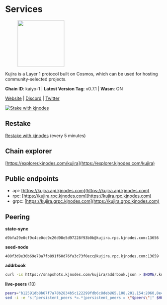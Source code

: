 # Services

<figure><img src="https://raw.githubusercontent.com/kj89/testnet_manuals/main/pingpub/logos/kujira.png" width="150" alt=""><figcaption></figcaption></figure>

Kujira is a Layer 1 protocol built on Cosmos, which can be used for  hosting community-selected projects.

**Chain ID**: kaiyo-1 | **Latest Version Tag**: v0.7.1 | **Wasm**: ON

[Website](https://kujira.app) | [Discord](https://discord.gg/teamkujira) | [Twitter](https://twitter.com/TeamKujira)

[![Stake with kjnodes](https://i.ibb.co/cr44Q8j/button-stake-with-kjnodes.png)](https://restake.app/kujira/kujiravaloper1tnuqj73jfn3724lqz34c27tuv80nv336sadqym)

## Restake

[Restake with kjnodes](https://restake.app/kujira/kujiravaloper1tnuqj73jfn3724lqz34c27tuv80nv336sadqym) (every 5 minutes)
## Chain explorer
[https://explorer.kjnodes.com/kujira](https://explorer.kjnodes.com/kujira)

## Public endpoints

* api: [https://kujira.api.kjnodes.com](https://kujira.api.kjnodes.com)
* rpc: [https://kujira.rpc.kjnodes.com](https://kujira.rpc.kjnodes.com)
* grpc: [https://kujira.grpc.kjnodes.com](https://kujira.grpc.kjnodes.com)

## Peering

**state-sync**

```text
d9bfa29e0cf9c4ce0cc9c26d98e5d97228f93b0b@kujira.rpc.kjnodes.com:13656
```

**seed-node**

```text
400f3d9e30b69e78a7fb891f60d76fa3c73f0ecc@kujira.rpc.kjnodes.com:13659
```

**addrbook**
```bash
curl -Ls https://snapshots.kjnodes.com/kujira/addrbook.json > $HOME/.kujira/config/addrbook.json
```

**live-peers** (10)
```bash
peers="b12591db8b67f7a78b2834b5c122299fdb6c8deb@65.108.201.154:2060,8e4e1f1e087c76c71c64e477e95495833da82aa2@95.217.65.54:26656,8a210f1bcfc9015a7bc18dcc5add29c0dce3f2dc@95.217.70.62:26656,9dc8a19299064e8d5a414a1fc25dd0d12d9871c8@138.201.16.240:30095,d3427d444b6909529d73025fe32a73dfea7b90d1@148.251.85.115:26656,d9bfa29e0cf9c4ce0cc9c26d98e5d97228f93b0b@65.109.88.38:13656,eb9742d81b436b95e324816794229a9efdaf8ea8@142.132.155.170:26656,06e5ffa3a7eeaa002149c48bd90a626aa16fc719@15.161.230.211:26656,a9a4c977ec9f4bf907ce4dc74546de166bb40497@51.81.208.63:26656,11f9858a5b0329f07f032bcbc490715f3b5200ec@193.70.45.106:11856"
sed -i -e "s|^persistent_peers *=.*|persistent_peers = \"$peers\"|" $HOME/.kujira/config/config.toml
```

